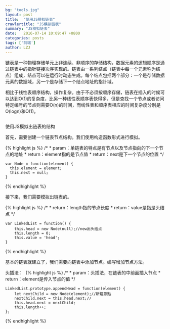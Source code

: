 ```yaml
---
bg: "tools.jpg"
layout: post
title:  "使用JS模拟链表"
crawlertitle: "JS模拟链表"
summary: "JS模拟链表"
date:   2016-07-14 10:09:47 +0800
categories: posts
tags: ['前端']
author: LZJ
---
```

链表是一种物理存储单元上非连续、非顺序的存储结构，数据元素的逻辑顺序是通过链表中的指针链接次序实现的。链表由一系列结点（链表中每一个元素称为结点）组成，结点可以在运行时动态生成。每个结点包括两个部分：一个是存储数据元素的数据域，另一个是存储下一个结点地址的指针域。

相比于线性表顺序结构，操作复杂。由于不必须按顺序存储，链表在插入的时候可以达到O(1)的复杂度，比另一种线性表顺序表快得多，但是查找一个节点或者访问特定编号的节点则需要O(n)的时间，而线性表和顺序表相应的时间复杂度分别是O(logn)和O(1)。

<img src="https://gss0.bdstatic.com/94o3dSag_xI4khGkpoWK1HF6hhy/baike/c0%3Dbaike72%2C5%2C5%2C72%2C24/sign=0dfd76b003087bf469e15fbb93ba3c49/91ef76c6a7efce1b8d7e8131ae51f3deb58f65f7.jpg" alt="">

使用JS模拟出链表的结构

首先，需要创建一个链表节点结构。我们使用构造函数形式进行模拟。


{% highlight js %}
	/*
	*  param：单链表的特点是有节点以及节点指向的下一个节点的地址
	*  return：element指的是节点值
	*  return：next是下一个节点的位置
	 */

	var Node = function(element) {
	  this.element = element;
	  this.next = null;
	}

{% endhighlight %}

接下来，我们需要模拟出链表的。

{% highlight js %}
	/*
	*  return：length指的节点长度
	*  return：value是指是头结点
	 */

	var LinkedList = function() {
	    this.head = new Node(null);//new出头结点
	    this.length = 0;
	    this.value = 'head';
	}


{% endhighlight %}

基本的链表就建立了，我们需要向链表中添加节点。编写增加节点方法。

头插法：
<img src="http://see.xidian.edu.cn/cpp/uploads/allimg/140709/1-140F9152T3201.jpg" alt="">
{% highlight js %}
	/*
	*  param：头插法，在链表的中前面插入节点
	*  return：element是传入节点的值
	 */

	LinkedList.prototype.appendHead = function(element) {
		let nextChild = new Node(element);//新建節點
		nextChild.next = this.head.next;//
		this.head.next = nextChild;
		this.length++;
	};

{% endhighlight %}

<style>
	.font-12{
		line-height: 10px;font-size: 12px; margin: 4px 0; color: #2d2d2d;
	}
</style>